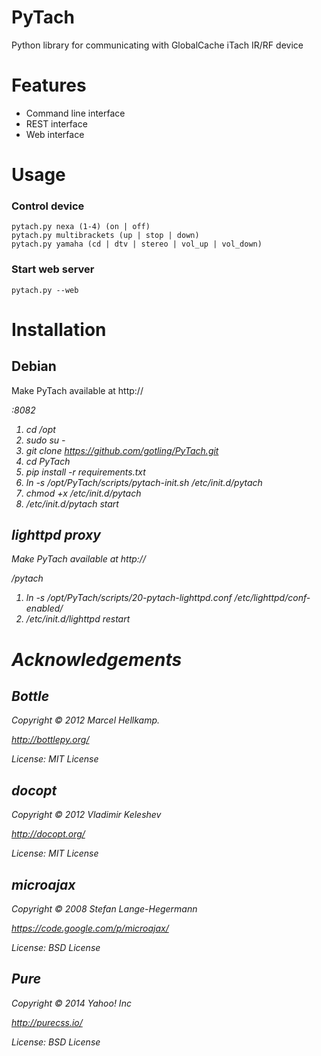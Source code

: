 PyTach
================
Python library for communicating with GlobalCache iTach IR/RF device

Features
================
* Command line interface
* REST interface
* Web interface

Usage
================
### Control device
	pytach.py nexa (1-4) (on | off)
	pytach.py multibrackets (up | stop | down)
	pytach.py yamaha (cd | dtv | stereo | vol_up | vol_down)

### Start web server
	pytach.py --web

Installation
================
Debian
----------------
Make PyTach available at http://<address>:8082

1. cd /opt
2. sudo su - 
3. git clone https://github.com/gotling/PyTach.git
4. cd PyTach
5. pip install -r requirements.txt
6. ln -s /opt/PyTach/scripts/pytach-init.sh /etc/init.d/pytach
7. chmod +x /etc/init.d/pytach
8. /etc/init.d/pytach start

lighttpd proxy
----------------
Make PyTach available at http://<address>/pytach

1. ln -s /opt/PyTach/scripts/20-pytach-lighttpd.conf /etc/lighttpd/conf-enabled/
2. /etc/init.d/lighttpd restart


Acknowledgements
================
Bottle
----------------
Copyright © 2012 Marcel Hellkamp.

http://bottlepy.org/

License: MIT License

docopt
----------------
Copyright © 2012 Vladimir Keleshev

http://docopt.org/

License: MIT License

microajax
----------------
Copyright © 2008 Stefan Lange-Hegermann

https://code.google.com/p/microajax/

License: BSD License

Pure
----------------
Copyright © 2014 Yahoo! Inc

http://purecss.io/

License: BSD License
